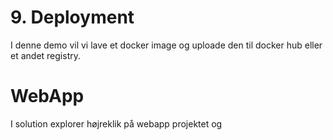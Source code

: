 # 9. Deployment

I denne demo vil vi lave et docker image og uploade den til docker hub eller et andet registry.

# WebApp

I solution explorer højreklik på webapp projektet og 

